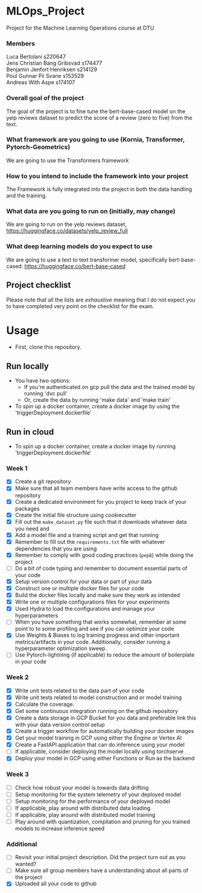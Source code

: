MLOps_Project
==============================

Project for the Machine Learning Operations course at DTU

### Members
Luca Bertolani s220647 \
Jens Christian Bang Gribsvad s174477 \
Benjamin Jenfort Henriksen s214129 \
Poul Gunnar Pii Svane s153529 \
Andreas With Aspe s174107

### Overall goal of the project
The goal of the project is to fine tune the bert-base-cased model on the yelp reviews dataset to predict the score of a review (zero to five) from the text.
### What framework are you going to use (Kornia, Transformer, Pytorch-Geometrics)
We are going to use the Transformers framework
### How to you intend to include the framework into your project
The Framework is fully integrated into the project in both the data handling and the training.
### What data are you going to run on (initially, may change)
We are going to run on the yelp reviews dataset, https://huggingface.co/datasets/yelp_review_full
### What deep learning models do you expect to use
We are going to use a text to text transformer model, specifically bert-base-cased: https://huggingface.co/bert-base-cased
## Project checklist

Please note that all the lists are *exhaustive* meaning that I do not expect you to have completed very
point on the checklist for the exam.

# Usage
* First, clone this repository.
## Run locally
* You have two options: 
  * If you're authenticated on gcp pull the data and the trained model by running 'dvc pull'
  * Or, create the data by running 'make data' and 'make train'
* To spin up a docker container, create a docker image by using the 'triggerDeployment.dockerfile'
## Run in cloud
* To spin up a docker container, create a docker image by running 'triggerDeployment.dockerfile'

### Week 1

* [x] Create a git repository
* [x] Make sure that all team members have write access to the github repository
* [x] Create a dedicated environment for you project to keep track of your packages
* [x] Create the initial file structure using cookiecutter
* [x] Fill out the `make_dataset.py` file such that it downloads whatever data you need and
* [x] Add a model file and a training script and get that running
* [x] Remember to fill out the `requirements.txt` file with whatever dependencies that you are using
* [x] Remember to comply with good coding practices (`pep8`) while doing the project
* [ ] Do a bit of code typing and remember to document essential parts of your code
* [x] Setup version control for your data or part of your data    
* [x] Construct one or multiple docker files for your code
* [x] Build the docker files locally and make sure they work as intended
* [x] Write one or multiple configurations files for your experiments
* [x] Used Hydra to load the configurations and manage your hyperparameters
* [ ] When you have something that works somewhat, remember at some point to to some profiling and see if
      you can optimize your code
* [x] Use Weights & Biases to log training progress and other important metrics/artifacts in your code. Additionally,
      consider running a hyperparameter optimization sweep.
* [ ] Use Pytorch-lightning (if applicable) to reduce the amount of boilerplate in your code

### Week 2

* [x] Write unit tests related to the data part of your code
* [x] Write unit tests related to model construction and or model training
* [x] Calculate the coverage.
* [x] Get some continuous integration running on the github repository
* [x] Create a data storage in GCP Bucket for you data and preferable link this with your data version control setup
* [x] Create a trigger workflow for automatically building your docker images
* [x] Get your model training in GCP using either the Engine or Vertex AI
* [x] Create a FastAPI application that can do inference using your model
* [ ] If applicable, consider deploying the model locally using torchserve
* [x] Deploy your model in GCP using either Functions or Run as the backend

### Week 3

* [ ] Check how robust your model is towards data drifting
* [ ] Setup monitoring for the system telemetry of your deployed model
* [ ] Setup monitoring for the performance of your deployed model
* [ ] If applicable, play around with distributed data loading
* [ ] If applicable, play around with distributed model training
* [ ] Play around with quantization, compilation and pruning for you trained models to increase inference speed

### Additional

* [ ] Revisit your initial project description. Did the project turn out as you wanted?
* [ ] Make sure all group members have a understanding about all parts of the project
* [x] Uploaded all your code to github
